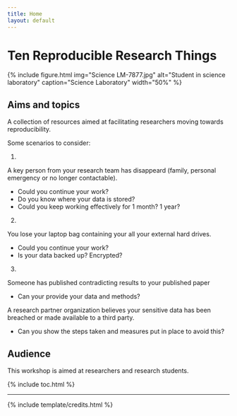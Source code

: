 ```yaml
---
title: Home
layout: default
---
```


# Ten Reproducible Research Things

{% include figure.html img="Science LM-7877.jpg" alt="Student in science laboratory" caption="Science Laboratory" width="50%" %}

## Aims and topics

A collection of resources aimed at facilitating researchers moving towards reproducibility. 

Some scenarios to consider:

1.
A key person from your research team has disappeard (family, personal emergency or no longer contactable). 
- Could you continue your work? 
- Do you know where your data is stored? 
- Could you keep working effectively for 1 month? 1 year?

2.
You lose your laptop bag containing your all your external hard drives. 
- Could you continue your work? 
- Is your data backed up? Encrypted?

3.
Someone has published contradicting results to your published paper
- Can your provide your data and methods?


A research partner organization believes your sensitive data has been breached or made available to a third party. 
- Can you show the steps taken and measures put in place to avoid this?

## Audience

This workshop is aimed at researchers and research students.

{% include toc.html %}

------

{% include template/credits.html %}
